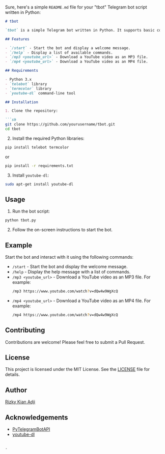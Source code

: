 Sure, here's a simple `README.md` file for your "tbot" Telegram bot script written in Python:

```markdown
# tbot

`tbot` is a simple Telegram bot written in Python. It supports basic commands and can download YouTube videos as MP3 or MP4 files more features soon!! its free to recode this script!! but don't forget the star⭐⭐⭐.

## Features

- `/start` - Start the bot and display a welcome message.
- `/help` - Display a list of available commands.
- `/mp3 <youtube_url>` - Download a YouTube video as an MP3 file.
- `/mp4 <youtube_url>` - Download a YouTube video as an MP4 file.

## Requirements

- Python 3.x
- `telebot` library
- `termcolor` library
- `youtube-dl` command-line tool

## Installation

1. Clone the repository:

```sh
git clone https://github.com/yourusername/tbot.git
cd tbot
```

2. Install the required Python libraries:

```sh
pip install telebot termcolor
```
or

```sh
pip install -r requirements.txt
```

3. Install `youtube-dl`:

```sh
sudo apt-get install youtube-dl
```

## Usage

1. Run the bot script:

```sh
python tbot.py
```

2. Follow the on-screen instructions to start the bot.

## Example

Start the bot and interact with it using the following commands:

- `/start` - Start the bot and display the welcome message.
- `/help` - Display the help message with a list of commands.
- `/mp3 <youtube_url>` - Download a YouTube video as an MP3 file. For example:
  ```sh
  /mp3 https://www.youtube.com/watch?v=dQw4w9WgXcQ
  ```
- `/mp4 <youtube_url>` - Download a YouTube video as an MP4 file. For example:
  ```sh
  /mp4 https://www.youtube.com/watch?v=dQw4w9WgXcQ
  ```

## Contributing

Contributions are welcome! Please feel free to submit a Pull Request.

## License

This project is licensed under the MIT License. See the [LICENSE](LICENSE) file for details.

## Author

[Rizky Kian Adji](https://github.com/rizkykianadji)

## Acknowledgements

- [PyTelegramBotAPI](https://github.com/eternnoir/pyTelegramBotAPI)
- [youtube-dl](https://github.com/ytdl-org/youtube-dl)
```

.
